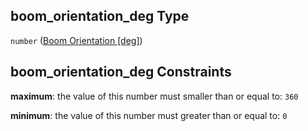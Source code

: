 ## boom_orientation_deg Type

`number` ([Boom Orientation \[deg\]](iea43_wra_data_model-properties-measurement-location-measurement-location-properties-measurement-point-measurement-point-properties-mounting-arrangement-mounting-arrangement-properties-boom-orientation-deg.md))

## boom_orientation_deg Constraints

**maximum**: the value of this number must smaller than or equal to: `360`

**minimum**: the value of this number must greater than or equal to: `0`
